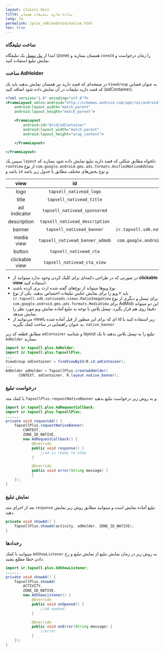 ```yaml
---
layout: classic-docs
title: پیاده سازی تبلیغات همسان
lang: fa
permalink: /plus_sdk/android/native.html
toc: true
---
```

### ساخت تبلیغگاه
ابتدا از [پنل تپسل](https://dashboard.tapsell.ir/) یک تبلیغگاه (zone) همسان بسازید و `zoneId` را زمان درخواست و نمایش تبلیغ استفاده کنید.

### ساخت AdHolder
در صفحه‌ای که قصد دارید بنر همسان نمایش بدهید باید یک `ViewGroup` به عنوان فضایی که قصد دارید تبلیغات در آن نمایش داده شود اضافه کنید (adContainer).

```xml
<?xml version="1.0" encoding="utf-8"?>
<FrameLayout xmlns:android="http://schemas.android.com/apk/res/android"
    android:layout_width="match_parent"
    android:layout_height="match_parent">

    <FrameLayout
        android:id="@+id/adContainer"
        android:layout_width="match_parent"
        android:layout_height="wrap_content">

    </FrameLayout>

</FrameLayout>
```

سپس یک `layout` دلخواه مطابق شکلی که قصد دارید تبلیغ نمایش داده شود بسازید که `rootView` از نوع `com.google.android.gms.ads.formats.UnifiedNativeAdView`  باشد و `id` و نوع بخش‌های مختلف مطابق با جدول زیر باشد:

|       view       |              id              | type  |
|:------------:|:----------------------------:|:-:|
|     logo     |     `tapsell_nativead_logo`    | `ImageView`  |
|     title    |    `tapsell_nativead_title`    | `TextView`  |
| ad indicator |  `tapsell_nativead_sponsored`  | `View`  |
|  description | `tapsell_nativead_description` | `TextView`  |
|    banner    |    `tapsell_nativead_banner`   | `ir.tapsell.sdk.nativeads.views.RatioImageView`  |
|  media view  |`tapsell_nativead_banner_admob` | `com.google.android.gms.ads.formats.MediaView`  |
|    button    |     `tapsell_nativead_cta`     | `TextView`  |
|    clickable view    |     `tapsell_nativead_cta_view`     | `View`  |


* در صورتی که در طراحی دکمه‌ای برای کلیک کردن وجود ندارد میتوانید از **clickable view** استفاده کنید.
* نوع ویوها میتواند از نوع‌های گفته شده ارث بری کرده باشند.
* باید ۲ ویو را برای نمایش عکس تبلیغات اختصاص بدهید. یکی از نوع `ir.tapsell.sdk.nativeads.views.RatioImageView` برای تپسل و دیگری از نوع `com.google.android.gms.ads.formats.MediaView` برای AdMob این دو میتواند دقیقا روی هم قرار بگیرد. تپسل پلاس با توجه به تبلیغ آماده نمایش ویو مورد نظر را نمایش میدهد.
* می‌توانید از view‌ای که برای این منظور از قبل آماده شده با id زیر استفاده کنید یا به عنوان راهنمایی در ساخت کمک بگیرید.
`native_banner`

مطابق قطعه کد زیر `adContainer` و شناسه layout تبلیغ را به تپسل پلاس بدهید تا یک `AdHolder` بسازید.

```java
import ir.tapsell.plus.AdHolder;
import ir.tapsell.plus.TapsellPlus;
...
ViewGroup adContainer = findViewById(R.id.adContainer);
...
AdHolder adHolder = TapsellPlus.createAdHolder(
      CONTEXT, adContainer, R.layout.native_banner);
```

### درخواست تبلیغ
با کمک متد `TapsellPlus.requestNativeBanner` و به روش زیر درخواست تبلیغ بدهید.

```java
import ir.tapsell.plus.AdRequestCallback;
import ir.tapsell.plus.TapsellPlus;
.......
private void requestAd() {
    TapsellPlus.requestNativeBanner(
        CONTEXT,
        ZONE_ID_NATIVE,
        new AdRequestCallback() {
            @Override
            public void response() {
                //ad is ready to show
            }

            @Override
            public void error(String message) {
            }
    });
}
```

### نمایش تبلیغ
بعد از اجرای متد `response` تبلیغ آماده نمایش است و میتوانید مطابق روش زیر نمایش دهید.

```java
private void showAd() {
    TapsellPlus.showAd(activity, adHolder, ZONE_ID_NATIVE);
}
```

### رخدادها
میتوانید با کمک `AdShowListener` به روش زیر در زمان نمایش تبلیغ از نمایش تبلیغ و رخ دادن خطا مطلع بشید.

```java
import ir.tapsell.plus.AdShowListener;
.......
private void showAd() {
    TapsellPlus.showAd(
        ACTIVITY,
        ZONE_ID_NATIVE,
        new AdShowListener() {
            @Override
            public void onOpened() {
                //ad opened
            }

            @Override
            public void onError(String message) {
                //error
            }
    });
}
```